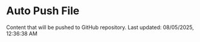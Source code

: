 # Auto Push File

Content that will be pushed to GitHub repository.
Last updated: 08/05/2025, 12:36:38 AM